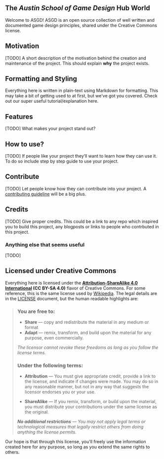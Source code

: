 ## The *Austin School of Game Design* Hub World
Welcome to ASGD! ASGD is an open source collection of well written and documented game design principles, shared under the Creative Commons license.

## Motivation
[TODO] A short description of the motivation behind the creation and maintenance of the project. This should explain **why** the project exists.

## Formatting and Styling
Everything here is written in plain-text using Markdown for formatting. This may take a bit of getting used to at first, but we've got you covered. Check out our super useful tutorial/explanation here.

## Features
[TODO] What makes your project stand out?

## How to use?
[TODO] If people like your project they’ll want to learn how they can use it. To do so include step by step guide to use your project.

## Contribute
[TODO] Let people know how they can contribute into your project. A [contributing guideline](https://github.com/zulip/zulip-electron/blob/master/CONTRIBUTING.md) will be a big plus.

## Credits
[TODO] Give proper credits. This could be a link to any repo which inspired you to build this project, any blogposts or links to people who contrbuted in this project. 

### Anything else that seems useful
[TODO] 

## Licensed under Creative Commons
Everything here is licensed under the **[Attribution-ShareAlike 4.0 International](https://creativecommons.org/licenses/by-sa/4.0/) (CC BY-SA 4.0)** flavor of Creative Commons.
For some reference, this is the same license used by [Wikipedia](https://www.wikipedia.org/).
The legal details are in the [LICENSE](/LICENSE.md) document, but the human readable highlights are:

> ### You are free to:
>
> - **Share** — copy and redistribute the material in any medium or format
> - **Adapt** — remix, transform, and build upon the material for any purpose, even commercially.
>
> *The licensor cannot revoke these freedoms as long as you follow the license terms.*
>
> ### Under the following terms:
>
> - **Attribution** — You must give appropriate credit, provide a link to the license, and indicate if changes were made. You may do so in any reasonable manner, but not in any way that suggests the licensor endorses you or your use.
>
> - **ShareAlike** — If you remix, transform, or build upon the material, you must distribute your contributions under the same license as the original.
>
> ***No additional restrictions** — You may not apply legal terms or technological measures that legally restrict others from doing anything the license permits.*

Our hope is that through this license, you'll freely use the information created here for any purpose, so long as you extend the same rights to others.
